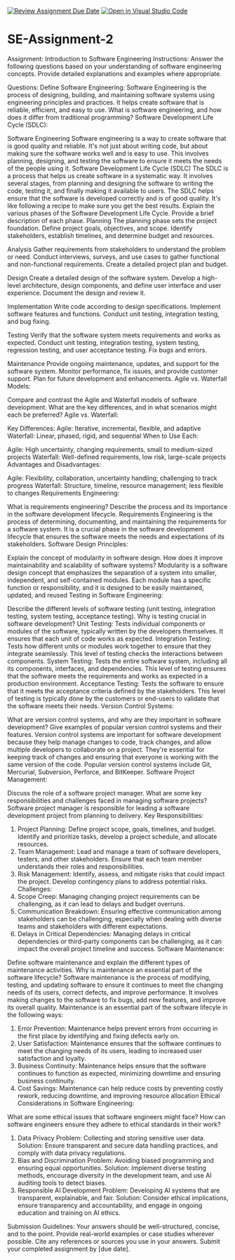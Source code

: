 [![Review Assignment Due Date](https://classroom.github.com/assets/deadline-readme-button-24ddc0f5d75046c5622901739e7c5dd533143b0c8e959d652212380cedb1ea36.svg)](https://classroom.github.com/a/-ucQIGTc)
[![Open in Visual Studio Code](https://classroom.github.com/assets/open-in-vscode-718a45dd9cf7e7f842a935f5ebbe5719a5e09af4491e668f4dbf3b35d5cca122.svg)](https://classroom.github.com/online_ide?assignment_repo_id=15223349&assignment_repo_type=AssignmentRepo)
# SE-Assignment-2
Assignment: Introduction to Software Engineering
Instructions:
Answer the following questions based on your understanding of software engineering concepts. Provide detailed explanations and examples where appropriate.

Questions:
Define Software Engineering:
Software Engineering is the process of designing, building, and maintaining software systems using engineering principles and practices. It helps create software that is reliable, efficient, and easy to use.
What is software engineering, and how does it differ from traditional programming?
Software Development Life Cycle (SDLC):

Software Engineering
Software engineering is a way to create software that is good quality and reliable. It's not just about writing code, but about making sure the software works well and is easy to use. This involves planning, designing, and testing the software to ensure it meets the needs of the people using it.
Software Development Life Cycle (SDLC)
The SDLC is a process that helps us create software in a systematic way. It involves several stages, from planning and designing the software to writing the code, testing it, and finally making it available to users. The SDLC helps ensure that the software is developed correctly and is of good quality. It's like following a recipe to make sure you get the best results.
Explain the various phases of the Software Development Life Cycle. Provide a brief description of each phase.
Planning
The planning phase sets the project foundation. Define project goals, objectives, and scope. Identify stakeholders, establish timelines, and determine budget and resources.

Analysis
Gather requirements from stakeholders to understand the problem or need. Conduct interviews, surveys, and use cases to gather functional and non-functional requirements. Create a detailed project plan and budget.

Design
Create a detailed design of the software system. Develop a high-level architecture, design components, and define user interface and user experience. Document the design and review it.

Implementation
Write code according to design specifications. Implement software features and functions. Conduct unit testing, integration testing, and bug fixing.

Testing
Verify that the software system meets requirements and works as expected. Conduct unit testing, integration testing, system testing, regression testing, and user acceptance testing. Fix bugs and errors.

Maintenance
Provide ongoing maintenance, updates, and support for the software system. Monitor performance, fix issues, and provide customer support. Plan for future development and enhancements.
Agile vs. Waterfall Models:

Compare and contrast the Agile and Waterfall models of software development. What are the key differences, and in what scenarios might each be preferred?
 Agile vs. Waterfall:

Key Differences:
Agile: Iterative, incremental, flexible, and adaptive
Waterfall: Linear, phased, rigid, and sequential
When to Use Each:

Agile: High uncertainty, changing requirements, small to medium-sized projects
Waterfall: Well-defined requirements, low risk, large-scale projects
Advantages and Disadvantages:

Agile: Flexibility, collaboration, uncertainty handling; challenging to track progress
Waterfall: Structure, timeline, resource management; less flexible to changes
Requirements Engineering:

What is requirements engineering? Describe the process and its importance in the software development lifecycle.
Requirements Engineering is the process of determining, documenting, and maintaining the requirements for a software system. It is a crucial phase in the software development lifecycle that ensures the software meets the needs and expectations of its stakeholders.
Software Design Principles:

Explain the concept of modularity in software design. How does it improve maintainability and scalability of software systems?
Modularity is a software design concept that emphasizes the separation of a system into smaller, independent, and self-contained modules. Each module has a specific function or responsibility, and it is designed to be easily maintained, updated, and reused
Testing in Software Engineering:

Describe the different levels of software testing (unit testing, integration testing, system testing, acceptance testing). Why is testing crucial in software development?
Unit Testing: Tests individual components or modules of the software, typically written by the developers themselves. It ensures that each unit of code works as expected.
Integration Testing: Tests how different units or modules work together to ensure that they integrate seamlessly. This level of testing checks the interactions between components.
System Testing: Tests the entire software system, including all its components, interfaces, and dependencies. This level of testing ensures that the software meets the requirements and works as expected in a production environment.
Acceptance Testing: Tests the software to ensure that it meets the acceptance criteria defined by the stakeholders. This level of testing is typically done by the customers or end-users to validate that the software meets their needs.
Version Control Systems:

What are version control systems, and why are they important in software development? Give examples of popular version control systems and their features.
Version control systems are important for software development because they help manage changes to code, track changes, and allow multiple developers to collaborate on a project. They're essential for keeping track of changes and ensuring that everyone is working with the same version of the code.
Popular version control systems include Git, Mercurial, Subversion, Perforce, and BitKeeper.
Software Project Management:

Discuss the role of a software project manager. What are some key responsibilities and challenges faced in managing software projects?
Software project manager is responsible for leading a software development project from planning to delivery.
Key Responsibilities:
1. Project Planning: Define project scope, goals, timelines, and budget. Identify and prioritize tasks, develop a project schedule, and allocate resources.
2. Team Management: Lead and manage a team of software developers, testers, and other stakeholders. Ensure that each team member understands their roles and responsibilities.
3. Risk Management: Identify, assess, and mitigate risks that could impact the project. Develop contingency plans to address potential risks.
Challenges:
1. Scope Creep: Managing changing project requirements can be challenging, as it can lead to delays and budget overruns.
2. Communication Breakdown: Ensuring effective communication among stakeholders can be challenging, especially when dealing with diverse teams and stakeholders with different expectations.
3. Delays in Critical Dependencies: Managing delays in critical dependencies or third-party components can be challenging, as it can impact the overall project timeline and success.
Software Maintenance:

Define software maintenance and explain the different types of maintenance activities. Why is maintenance an essential part of the software lifecycle?
Software maintenance is the process of modifying, testing, and updating software to ensure it continues to meet the changing needs of its users, correct defects, and improve performance. It involves making changes to the software to fix bugs, add new features, and improve its overall quality.
Maintenance is an essential part of the software lifecyle in the following ways:
1. Error Prevention: Maintenance helps prevent errors from occurring in the first place by identifying and fixing defects early on.
2. User Satisfaction: Maintenance ensures that the software continues to meet the changing needs of its users, leading to increased user satisfaction and loyalty.
3. Business Continuity: Maintenance helps ensure that the software continues to function as expected, minimizing downtime and ensuring business continuity.
4. Cost Savings: Maintenance can help reduce costs by preventing costly rework, reducing downtime, and improving resource allocation
Ethical Considerations in Software Engineering:

What are some ethical issues that software engineers might face? How can software engineers ensure they adhere to ethical standards in their work?
1. Data Privacy
Problem: Collecting and storing sensitive user data.
Solution: Ensure transparent and secure data handling practices, and comply with data privacy regulations.
2. Bias and Discrimination
Problem: Avoiding biased programming and ensuring equal opportunities.
Solution: Implement diverse testing methods, encourage diversity in the development team, and use AI auditing tools to detect biases.
3. Responsible AI Development
Problem: Developing AI systems that are transparent, explainable, and fair.
Solution: Consider ethical implications, ensure transparency and accountability, and engage in ongoing education and training on AI ethics.

Submission Guidelines:
Your answers should be well-structured, concise, and to the point.
Provide real-world examples or case studies wherever possible.
Cite any references or sources you use in your answers.
Submit your completed assignment by [due date].
